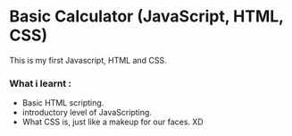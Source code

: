 # Basic Calculator (JavaScript, HTML, CSS)
This is my first Javascript, HTML and CSS.
<h3>What i learnt :</h3>

* Basic HTML scripting.
* introductory level of JavaScripting.
* What CSS is, just like a makeup for our faces. XD
